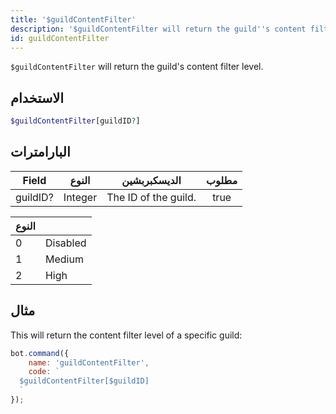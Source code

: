 ```yaml
---
title: '$guildContentFilter'
description: '$guildContentFilter will return the guild''s content filter level.'
id: guildContentFilter
---
```


`$guildContentFilter` will return the guild's content filter level.

## الاستخدام

```php
$guildContentFilter[guildID?]
```

## البارامترات

| Field    | النوع   | الديسكبربشين         | مطلوب |
| -------- | ------- | -------------------- |:-----:|
| guildID? | Integer | The ID of the guild. | true  |

| النوع |          |
| ----- | -------- |
| 0     | Disabled |
| 1     | Medium   |
| 2     | High     |

## مثال

This will return the content filter level of a specific guild:

```javascript
bot.command({
    name: 'guildContentFilter',
    code: `
  $guildContentFilter[$guildID]
  `
});
```
